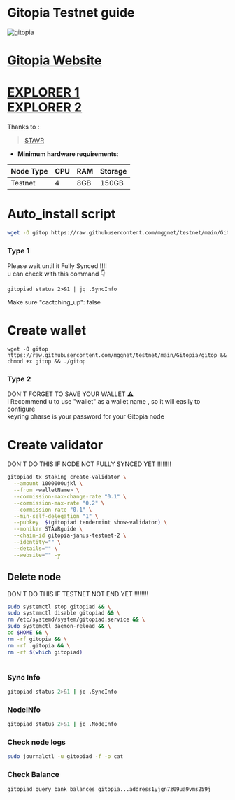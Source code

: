 # Gitopia Testnet guide

![gitopia](https://user-images.githubusercontent.com/44331529/200920964-90530a1f-8225-4021-923c-43712c00bb21.png)

[Gitopia Website](https://gitopia.com/home)
=
[EXPLORER 1](https://explorer.stavr.tech/gitopia-testnet/staking) \
[EXPLORER 2](https://explorer.gitopia.com/)
=
Thanks to :
> [STAVR](https://github.com/obajay)

- **Minimum hardware requirements**:

| Node Type |CPU | RAM  | Storage  | 
|-----------|----|------|----------|
| Testnet   |   4|  8GB | 150GB    |


# Auto_install script
```bash
wget -O gitop https://raw.githubusercontent.com/mggnet/testnet/main/Gitopia/gitop && chmod +x gitop && ./gitop
```
### Type 1
Please wait until it Fully Synced ‼‼ <br>
u can check with this command 👇
```
gitopiad status 2>&1 | jq .SyncInfo
```
Make sure "cactching_up": false

# Create wallet
```
wget -O gitop https://raw.githubusercontent.com/mggnet/testnet/main/Gitopia/gitop && chmod +x gitop && ./gitop
```
### Type 2
DON'T FORGET TO SAVE YOUR WALLET ⚠ <br>
i Recommend u to use "wallet" as a wallet name , so it will easily to configure <br>
keyring pharse is your password for your Gitopia node

# Create validator
DON'T DO THIS IF NODE NOT FULLY SYNCED YET ‼‼‼‼
```bash
gitopiad tx staking create-validator \
  --amount 1000000ujkl \
  --from <walletName> \
  --commission-max-change-rate "0.1" \
  --commission-max-rate "0.2" \
  --commission-rate "0.1" \
  --min-self-delegation "1" \
  --pubkey  $(gitopiad tendermint show-validator) \
  --moniker STAVRguide \
  --chain-id gitopia-janus-testnet-2 \
  --identity="" \
  --details="" \
  --website="" -y
```

## Delete node
DON'T DO THIS IF TESTNET NOT END YET ‼‼‼‼
```bash
sudo systemctl stop gitopiad && \
sudo systemctl disable gitopiad && \
rm /etc/systemd/system/gitopiad.service && \
sudo systemctl daemon-reload && \
cd $HOME && \
rm -rf gitopia && \
rm -rf .gitopia && \
rm -rf $(which gitopiad)
```
#
### Sync Info
```bash
gitopiad status 2>&1 | jq .SyncInfo
```
### NodeINfo
```bash
gitopiad status 2>&1 | jq .NodeInfo
```
### Check node logs
```bash
sudo journalctl -u gitopiad -f -o cat
```
### Check Balance
```bash
gitopiad query bank balances gitopia...address1yjgn7z09ua9vms259j
```
